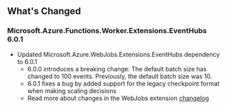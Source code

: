 ## What's Changed

<!-- Please add your release notes in the following format:
- My change description (#PR/#issue)
-->

### Microsoft.Azure.Functions.Worker.Extensions.EventHubs 6.0.1

- Updated Microsoft.Azure.WebJobs.Extensions.EventHubs dependency to 6.0.1
  - 6.0.0 introduces a breaking change: The default batch size has changed to 100 events. Previously, the default batch size was 10.
  - 6.0.1 fixes a bug by added support for the legacy checkpoint format when making scaling decisions
  - Read more about changes in the WebJobs extension [changelog](https://github.com/Azure/azure-sdk-for-net/blob/main/sdk/eventhub/Microsoft.Azure.WebJobs.Extensions.EventHubs/CHANGELOG.md)
